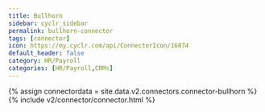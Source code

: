 ```yaml
---
title: Bullhorn
sidebar: cyclr_sidebar
permalink: bullhorn-connector
tags: [connector]
icon: https://my.cyclr.com/api/ConnectorIcon/16874
default_header: false
category: HR/Payroll
categories: [HR/Payroll,CRMs]
---
```

{% assign connectordata = site.data.v2.connectors.connector-bullhorn %}
{% include v2/connector/connector.html %}	